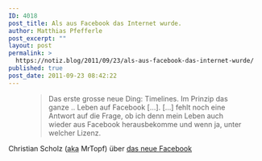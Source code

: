 ```yaml
---
ID: 4018
post_title: Als aus Facebook das Internet wurde.
author: Matthias Pfefferle
post_excerpt: ""
layout: post
permalink: >
  https://notiz.blog/2011/09/23/als-aus-facebook-das-internet-wurde/
published: true
post_date: 2011-09-23 08:42:22
---
```

<figure><blockquote>Das erste grosse neue Ding: Timelines. Im Prinzip das ganze .. Leben auf Facebook [...]. [...] fehlt noch eine Antwort auf die Frage, ob ich denn mein Leben auch wieder aus Facebook herausbekomme und wenn ja, unter welcher Lizenz.</blockquote></figure>

Christian Scholz (<abbr title="also known as">aka</abbr> MrTopf) über <a href="http://mrtopf.de/blog/de/f8-2011/">das neue Facebook</a>